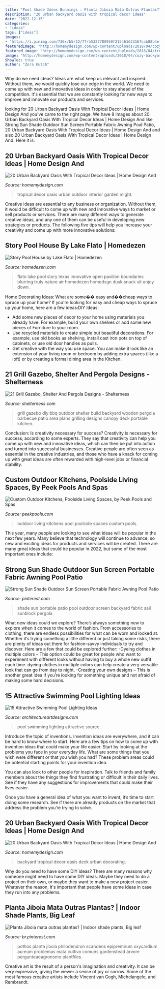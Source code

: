 ```yaml
---
title: "Pool Shade Ideas Bunnings : Planta Jiboia Mata Outras Plantas?"
description: "20 urban backyard oasis with tropical decor ideas"
date: "2022-12-15"
categories:
- "ideas"
tags: ["ideas"]
images:
- "https://i.pinimg.com/736x/b5/32/77/b5327788950f215461623167cab88b4e--backyard-picnic-backyard-shade.jpg"
featuredImage: "http://homemydesign.com/wp-content/uploads/2018/04/cozy-backyard-deck-with-tropical-planters.jpg"
featured_image: "http://homemydesign.com/wp-content/uploads/2018/04/tropical-urban-oasis-garden-for-spring.jpg"
image: "http://homemydesign.com/wp-content/uploads/2018/04/cozy-backyard-deck-with-tropical-planters.jpg"
ShowToc: true
author: "Zora Kutch"
---
```



Why do we need ideas?
Ideas are what keep us relevant and inspired. Without them, we would quickly lose our edge in the world. We need to come up with new and innovative ideas in order to stay ahead of the competition. It's essential that we are constantly looking for new ways to improve and innovate our products and services.

	

		
looking for 20 Urban Backyard Oasis With Tropical Decor Ideas | Home Design And you've came to the right page. We have 8 Images about 20 Urban Backyard Oasis With Tropical Decor Ideas | Home Design And like Strong Sun Shade Outdoor Sun Screen Portable Fabric Awning Pool Patio, 20 Urban Backyard Oasis With Tropical Decor Ideas | Home Design And and also 20 Urban Backyard Oasis With Tropical Decor Ideas | Home Design And. Here it is:
		
    
## 20 Urban Backyard Oasis With Tropical Decor Ideas | Home Design And

<img loading=lazy src="http://homemydesign.com/wp-content/uploads/2018/04/tropical-urban-oasis-garden-for-spring.jpg" onerror="this.onerror=null;this.src='https://tse3.mm.bing.net/th?id=OIP.plSqn53mCCZtq9ZF_KHakgHaLK&amp;pid=15.1';" alt="20 Urban Backyard Oasis With Tropical Decor Ideas | Home Design And">

_Source: homemydesign.com_

>tropical decor oasis urban outdoor interior garden might. 

	

Creative ideas are essential to any business or organization. Without them, it would be difficult to come up with new and innovative ways to market or sell products or services. There are many different ways to generate creative ideas, and any one of them can be useful in developing new strategies or products. The following five tips will help you increase your creativity and come up with more innovative solutions: 

    
## Story Pool House By Lake Flato | Homedezen

<img loading=lazy src="http://www.homedezen.com/wp-content/uploads/2013/08/Story-Pool-House-by-Lake-Flato-11.jpg" onerror="this.onerror=null;this.src='https://tse2.mm.bing.net/th?id=OIP.4ijKweT2N_CwaJ7A2EtmJwHaFZ&amp;pid=15.1';" alt="Story Pool House by Lake Flato | Homedezen">

_Source: homedezen.com_

>flato lake pool story texas innovative open pavilion boundaries blurring truly nature air homedezen homedsgn dusk snack sit enjoy down. 

	

Home Decorating Ideas: What are some�� easy and��cheap ways to spruce up your home?
If you're looking for easy and cheap ways to spruce up your home, here are a few ideas:DIY Ideas: 
- Add some new pieces of decor to your home using materials you already have. For example, build your own shelves or add some new pieces of Furniture to your room. 
- Use recycled materials to create simple but beautiful decorations. For example, use old books as shelving, install cast iron pots on top of cabinets, or use old door handles as pulls. 
- Get creative with the way you use space. You can make it look like an extension of your living room or bedroom by adding extra spaces (like a loft) or by creating a formal dining area in the Kitchen.

    
## 21 Grill Gazebo, Shelter And Pergola Designs - Shelterness

<img loading=lazy src="https://i.shelterness.com/2016/08/21-wooden-grill-cover-to-use-climbing-plants-on-its-sides.jpg" onerror="this.onerror=null;this.src='https://tse3.mm.bing.net/th?id=OIP.xhf0XhVWD2zoYMVGzhSDRAHaMW&amp;pid=15.1';" alt="21 Grill Gazebo, Shelter And Pergola Designs - Shelterness">

_Source: shelterness.com_

>grill gazebo diy bbq outdoor shelter build backyard wooden pergola barbecue patio area plans grilling designs canopy deck portable kitchen. 

	

Conclusion: Is creativity necessary for success?
Creativity is necessary for success, according to some experts. They say that creativity can help you come up with new and innovative ideas, which can then be put into action and turned into successful businesses. Creative people are often seen as essential in the creative industries, and those who have a knack for coming up with great ideas are often rewarded with high-level jobs or financial stability.

    
## Custom Outdoor Kitchens, Poolside Living Spaces, By Peek Pools And Spas

<img loading=lazy src="https://www.peekpools.com/images/outdoor-kitchen4a.jpg" onerror="this.onerror=null;this.src='https://tse3.mm.bing.net/th?id=OIP.pczOJ0kGIcaw1EqDqtz9hQHaD_&amp;pid=15.1';" alt="Custom Outdoor Kitchens, Poolside Living Spaces, by Peek Pools and Spas">

_Source: peekpools.com_

>outdoor living kitchens pool poolside spaces custom pools. 

	

This year, many people are looking to see what ideas will be popular in the next few years. Many believe that technology will continue to advance, so new and exciting ideas for products and services will be created. There are many great ideas that could be popular in 2022, but some of the most important ones include: 

    
## Strong Sun Shade Outdoor Sun Screen Portable Fabric Awning Pool Patio

<img loading=lazy src="https://i.pinimg.com/736x/b5/32/77/b5327788950f215461623167cab88b4e--backyard-picnic-backyard-shade.jpg" onerror="this.onerror=null;this.src='https://tse2.mm.bing.net/th?id=OIP.UoerW9WWRGIxdTGZ_EPSswHaEX&amp;pid=15.1';" alt="Strong Sun Shade Outdoor Sun Screen Portable Fabric Awning Pool Patio">

_Source: pinterest.com_

>shade sun portable patio pool outdoor screen backyard fabric sail sunblock pergola. 

	

What new ideas could we explore?
There’s always something new to explore when it comes to the world of fashion. From accessories to clothing, there are endless possibilities for what can be worn and looked at. Whether it’s trying something a little different or just taking some risks, there are plenty of ideas out there for fashion-savvy individuals to try and discover. Here are a few that could be explored further: 
-Dyeing clothes in multiple colors – This option could be great for people who want to experiment with different looks without having to buy a whole new outfit each time. dyeing clothes in multiple colors can help create a very versatile look that can go from day to night. 
-Creating your own designs – This is another great idea if you’re looking for something unique and not afraid of making some hard decisions.

    
## 15 Attractive Swimming Pool Lighting Ideas

<img loading=lazy src="https://www.architectureartdesigns.com/wp-content/uploads/2015/09/6-630x419.jpg" onerror="this.onerror=null;this.src='https://tse1.mm.bing.net/th?id=OIP.15w_P43BkO2ViaXbpHHnbAHaE7&amp;pid=15.1';" alt="15 Attractive Swimming Pool Lighting Ideas">

_Source: architectureartdesigns.com_

>pool swimming lighting attractive source. 

	

Introduce the topic of inventions.
Invention ideas are everywhere, and it can be hard to know where to start. Here are a few tips on how to come up with invention ideas that could make your life easier.
Start by looking at the problems you face in your everyday life. What are some things that you wish were different or that you wish you had? These problem areas could be potential starting points for your invention idea.

You can also look to other people for inspiration. Talk to friends and family members about the things they find frustrating or difficult in their daily lives. See if they have any suggestions for improvements that could make their lives easier.

Once you have a general idea of what you want to invent, it’s time to start doing some research. See if there are already products on the market that address the problem you’re trying to solve.

    
## 20 Urban Backyard Oasis With Tropical Decor Ideas | Home Design And

<img loading=lazy src="http://homemydesign.com/wp-content/uploads/2018/04/cozy-backyard-deck-with-tropical-planters.jpg" onerror="this.onerror=null;this.src='https://tse2.mm.bing.net/th?id=OIP.2A2nB7TXz-L_DoNtrXyZAwHaLW&amp;pid=15.1';" alt="20 Urban Backyard Oasis With Tropical Decor Ideas | Home Design And">

_Source: homemydesign.com_

>backyard tropical decor oasis deck urban decorating. 

	

Why do you need to have some DIY ideas?
There are many reasons why someone might need to have some DIY ideas. Maybe they need to do a project on their own, or maybe they want to make a new project easier. Whatever the reason, it's important that people have some ideas in case they run into any problems.

    
## Planta Jiboia Mata Outras Plantas? | Indoor Shade Plants, Big Leaf

<img loading=lazy src="https://i.pinimg.com/736x/85/64/2b/85642bd179abdeec15d93816117e80a0.jpg" onerror="this.onerror=null;this.src='https://tse4.mm.bing.net/th?id=OIP.xAsPd_895AjwA9M49nXo1gHaJ3&amp;pid=15.1';" alt="Planta Jiboia mata outras plantas? | Indoor shade plants, Big leaf">

_Source: br.pinterest.com_

>pothos planta jiboia philodendron scandens epipremnum oxycardium aureum problemas mata cultivo comuns gardenstead árvore pergunteaoagronomo plantfiles. 

	

Creative art is the result of a person's imagination and creativity. It can be very expressive, giving the viewer a sense of joy or sorrow. Some of the most famous creative artists include Vincent van Gogh, Michelangelo, and Rembrandt.


